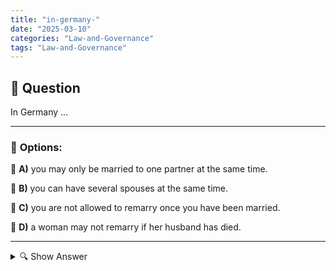 ```yaml
---
title: "in-germany-"
date: "2025-03-10"
categories: "Law-and-Governance"
tags: "Law-and-Governance"
---
```


## 📌 **Question**

In Germany ...



---

### 📝 **Options:**

🔘 **A)** you may only be married to one partner at the same time.

🔘 **B)** you can have several spouses at the same time.

🔘 **C)** you are not allowed to remarry once you have been married.

🔘 **D)** a woman may not remarry if her husband has died.

---

<details>
  <summary>🔍 Show Answer</summary>

  <p>
💡  <b>Correct Answer:</b>  a
  </p>
  <p>
    📖<b>Explanation:</b>
    In Germany, marriage is legally defined as a union between two people. German law only allows monogamous marriage, which means that a person may only be married to one partner at the same time. Polygamous marriages, i.e. marriages with several people at the same time, are not recognized by law. After a divorce or the death of a spouse, there is the possibility of remarrying. There are no gender-specific restrictions on remarriage.
  </p>
</details>
